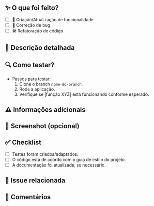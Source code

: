 ## ✨ O que foi feito?

<!-- Descreva de maneira breve e direta o que foi alterado/implementado no PR. -->

- [ ] 📝 Criação/Atualização de funcionalidade
- [ ] 🐛 Correção de bug
- [ ] 🛠️ Refatoração de código

## 📝 Descrição detalhada

<!-- Adicione mais detalhes sobre as mudanças feitas, como o motivo da implementação, o contexto ou qualquer outra informação relevante. -->

## 🔍 Como testar?

<!-- Explique como testar as alterações localmente ou em ambiente de desenvolvimento, incluindo qualquer pré-requisito. -->

- Passos para testar:
  1. Clone o branch `nome-do-branch`.
  2. Rode a aplicação.
  3. Verifique se [função XYZ] está funcionando conforme esperado.

## ⚠️ Informações adicionais

<!-- Caso tenha alguma informação importante para passar ao revisor (como problemas conhecidos, limitações, etc.), adicione aqui. -->

## 📸 Screenshot (opcional)

<!-- Se aplicável, adicione uma imagem ou gif mostrando o funcionamento ou layout atualizado. -->

## ✅ Checklist

- [ ] Testes foram criados/adaptados.
- [ ] O código está de acordo com o guia de estilo do projeto.
- [ ] A documentação foi atualizada, se necessário.

## 🎯 Issue relacionada

<!-- Se houver, link da issue associada ao PR. -->

## 💬 Comentários

<!-- Qualquer outro comentário ou nota que queira deixar para quem for revisar. -->
